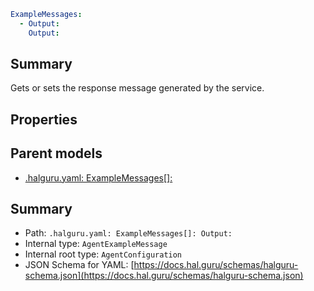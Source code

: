 <!--
title: Output
version: 1.0.0+985fa281609b0afa8cea033581aabacb4efd2baa
generated: true
date: 2025-04-05T19:13:16Z
node: This file is generated by the command-line program: `halguru manual --generate-docs`
-->


```yaml
ExampleMessages:
  - Output:
    Output:
```

## Summary

Gets or sets the response message generated by the service.

## Properties


## Parent models

* [.halguru.yaml: ExampleMessages[]:]((halguru)-examplemessages-list.md)
## Summary

* Path: `.halguru.yaml: ExampleMessages[]: Output:`
* Internal type: `AgentExampleMessage`
* Internal root type: `AgentConfiguration`
* JSON Schema for YAML: [https://docs.hal.guru/schemas/halguru-schema.json](https://docs.hal.guru/schemas/halguru-schema.json)

